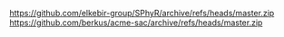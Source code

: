 https://github.com/elkebir-group/SPhyR/archive/refs/heads/master.zip
https://github.com/berkus/acme-sac/archive/refs/heads/master.zip
